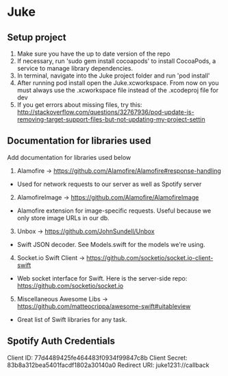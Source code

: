 # Juke

## Setup project
1. Make sure you have the up to date version of the repo
2. If necessary, run 'sudo gem install cocoapods' to install CocoaPods, a service to manage library dependencies. 
3. In terminal, navigate into the Juke project folder and run 'pod install'
4. After running pod install open the Juke.xcworkspace. From now on you must always use the .xcworkspace file instead of the .xcodeproj file for dev
5. If you get errors about missing files, try this: http://stackoverflow.com/questions/32767936/pod-update-is-removing-target-support-files-but-not-updating-my-project-settin

## Documentation for libraries used
Add documentation for libraries used below
1. Alamofire -> https://github.com/Alamofire/Alamofire#response-handling 
  * Used for network requests to our server as well as Spotify server
2. AlamofireImage -> https://github.com/Alamofire/AlamofireImage
  * Alamofire extension for image-specific requests. Useful because we only store image URLs in our db.
3. Unbox -> https://github.com/JohnSundell/Unbox
  * Swift JSON decoder. See Models.swift for the models we're using.
4. Socket.io Swift Client -> https://github.com/socketio/socket.io-client-swift
  * Web socket interface for Swift. Here is the server-side repo: https://github.com/socketio/socket.io
5. Miscellaneous Awesome Libs -> https://github.com/matteocrippa/awesome-swift#uitableview
  * Great list of Swift libraries for any task. 
  
## Spotify Auth Credentials
Client ID: 77d4489425fe464483f0934f99847c8b
Client Secret: 83b8a312bea5401facdf1802a30140a0
Redirect URI: juke1231://callback
